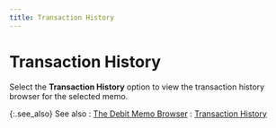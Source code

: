 ```yaml
---
title: Transaction History
---
```


# Transaction History


Select the **Transaction History**  option to view the transaction history browser for the selected memo.


{:.see_also}
See also
: [The Debit Memo  Browser]({{site.pp_baseurl}}/return-proc/dms/the-debit-memos-browser/the_debit_memo_browser.html)
: [Transaction  History]({{site.pp_baseurl}}/return-proc/doc-prof/return-doc-opt/transaction-history/transaction_history_pr.html)
